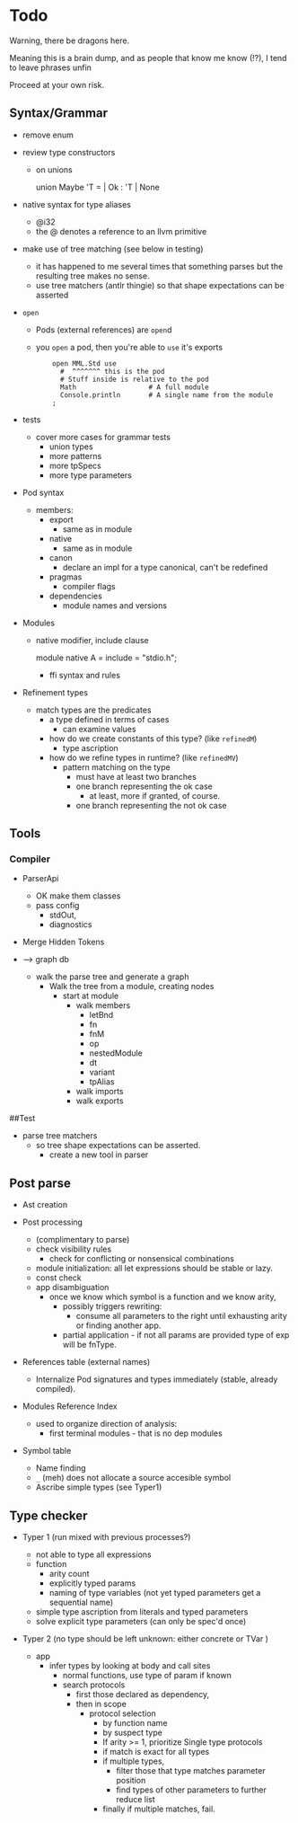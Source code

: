     
# Todo

Warning, there be dragons here.

Meaning this is a brain dump, and as people that know me know (!?), I tend to 
  leave phrases unfin

Proceed at your own risk.

## Syntax/Grammar 


* remove enum 
* review type constructors
  * on unions
    
      union Maybe 'T =
        | Ok : 'T
        | None


* native syntax for type aliases
  * @i32 
  * the @ denotes a reference to an llvm primitive



* make use of tree matching (see below in testing)
  - it has happened to me several times that something parses but the resulting tree makes no sense.
  - use tree matchers (antlr thingie) so that shape expectations can be asserted


* `open`
    - Pods (external references) are `open`d
      
    - you `open` a pod, then you're able to `use` it's exports         


              open MML.Std use
                #  ^^^^^^^ this is the pod
                # Stuff inside is relative to the pod
                Math                  # A full module
                Console.println       # A single name from the module
              ;

* tests

  - cover more cases for grammar tests
    - union types
    - more patterns
    - more tpSpecs
    - more type parameters


* Pod syntax
    
  - members:
    - export
        - same as in module
    - native
        - same as in module
    - canon
        - declare an impl for a type canonical, can't be redefined
    - pragmas
        - compiler flags
    - dependencies
        - module names and versions

* Modules
  - native modifier, include clause 
       
       module native A = 
         include = "stdio.h";
     
     - ffi syntax and rules
 
* Refinement types 
  - match types are the predicates
    - a type defined in terms of cases
      - can examine values
    - how do we create constants of this type? (like `refinedM`)
      - type ascription
    - how do we refine types in runtime? (like `refinedMV`)
      - pattern matching on the type 
        - must have at least two branches
        - one branch representing the ok case
          - at least, more if granted, of course.
        - one branch representing the not ok case

## Tools

### Compiler 

  * ParserApi  
    - OK make them classes 
    - pass config
      - stdOut, 
      - diagnostics
      
  * Merge Hidden Tokens
    
  * --> graph db
    * walk the parse tree and generate a graph
      - Walk the tree from a module, creating nodes
        - start at module          
          - walk members
            * letBnd   
            * fn          
            * fnM         
            * op          
            * nestedModule
            * dt          
            * variant     
            * tpAlias     
          - walk imports
          - walk exports

##Test

* parse tree matchers
  * so tree shape expectations can be asserted.
    - create a new tool in parser
       

## Post parse 

* Ast creation
* Post processing 
    * (complimentary to parse)  
    * check visibility rules
      * check for conflicting or nonsensical combinations
    * module initialization: all let expressions should be stable or lazy.
    * const check 
  * app disambiguation 
      * once we know which symbol is a function and we know arity, 
        * possibly triggers rewriting:
          * consume all parameters to the right until exhausting arity or finding another app.
        * partial application - if not all params are provided type of exp will be fnType.
        
* References table (external names)
    * Internalize Pod signatures and types immediately (stable,  already compiled).
    
* Modules Reference Index
  * used to organize direction of analysis: 
    - first terminal modules - that is no dep modules

* Symbol table 
  * Name finding
  * `_` (meh) does not allocate a source accesible symbol
  * Ascribe simple types (see Typer1)


## Type checker

* Typer 1 (run mixed with previous processes?)
  * not able to type all expressions
  * function 
    * arity count
    * explicitly typed params  
    * naming of type variables (not yet typed parameters get a sequential name)
  * simple type ascription from literals and typed parameters
  * solve explicit type parameters (can only be spec'd once)

* Typer 2 (no type should be left unknown: either concrete or TVar )  
  * app
    * infer types by looking at body and call sites
      * normal functions, use type of param if known
      * search protocols 
        * first those declared as dependency,
        * then in scope
          * protocol selection
            * by function name
            * by suspect type
            * If arity >= 1, prioritize Single type protocols
            * if match is exact for all types
            * if multiple types, 
              * filter those that type matches parameter position
              * find types of other parameters to further reduce list
            * finally if multiple matches, fail.
    
    
